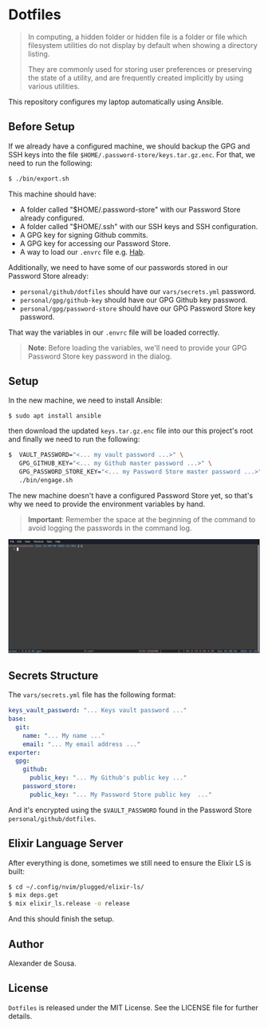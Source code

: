 # Dotfiles

> In computing, a hidden folder or hidden file is a folder or file which
> filesystem utilities do not display by default when showing a directory
> listing.
>
> They are commonly used for storing user preferences or preserving the state of
> a utility, and are frequently created implicitly by using various utilities.

This repository configures my laptop automatically using Ansible.

## Before Setup

If we already have a configured machine, we should backup the GPG and SSH keys
into the file `$HOME/.password-store/keys.tar.gz.enc`. For that, we need to run
the following:

```bash
$ ./bin/export.sh
```

This machine should have:

- A folder called "$HOME/.password-store" with our Password Store already
  configured.
- A folder called "$HOME/.ssh" with our SSH keys and SSH configuration.
- A GPG key for signing Github commits.
- A GPG key for accessing our Password Store.
- A way to load our `.envrc` file e.g. [Hab](https://github.com/alexdesousa/hab).

Additionally, we need to have some of our passwords stored in our Password
Store already:

- `personal/github/dotfiles` should have our `vars/secrets.yml` password.
- `personal/gpg/github-key` should have our GPG Github key password.
- `personal/gpg/password-store` should have our GPG Password Store key password.

That way the variables in our `.envrc` file will be loaded correctly.

> **Note**: Before loading the variables, we'll need to provide your GPG
> Password Store key password in the dialog.

## Setup

In the new machine, we need to install Ansible:

```
$ sudo apt install ansible
```

then download the updated `keys.tar.gz.enc` file into our this project's root
and finally we need to run the following:

```bash
$  VAULT_PASSWORD="<... my vault password ...>" \
   GPG_GITHUB_KEY="<... my Github master password ...>" \
   GPG_PASSWORD_STORE_KEY="<... my Password Store master password ...>" \
   ./bin/engage.sh
```

The new machine doesn't have a configured Password Store yet, so that's why we
need to provide the environment variables by hand.

> **Important**: Remember the space at the beginning of the command to avoid
> logging the passwords in the command log.

![Shell preview](shell.gif)

## Secrets Structure

The `vars/secrets.yml` file has the following format:

```yaml
keys_vault_password: "... Keys vault password ..."
base:
  git:
    name: "... My name ..."
    email: "... My email address ..."
exporter:
  gpg:
    github:
      public_key: "... My Github's public key ..."
    password_store:
      public_key: "... My Password Store public key  ..."
```

And it's encrypted using the `$VAULT_PASSWORD` found in the Password Store
`personal/github/dotfiles`.

## Elixir Language Server

After everything is done, sometimes we still need to ensure the Elixir LS is
built:

```bash
$ cd ~/.config/nvim/plugged/elixir-ls/
$ mix deps.get
$ mix elixir_ls.release -o release
```

And this should finish the setup.

## Author

Alexander de Sousa.

## License

`Dotfiles` is released under the MIT License. See the LICENSE file for further
details.
